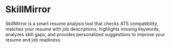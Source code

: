 # SkillMirror
SkillMirror is a smart resume analysis tool that checks ATS compatibility, matches your resume with job descriptions, highlights missing keywords, analyzes skill gaps, and provides personalized suggestions to improve your resume and job readiness.
